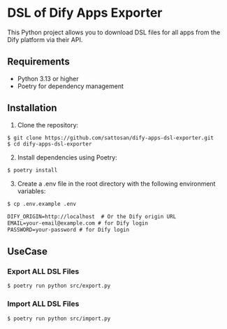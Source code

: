 # DSL of Dify Apps Exporter

This Python project allows you to download DSL files for all apps from the Dify platform via their API.

## Requirements

- Python 3.13 or higher
- Poetry for dependency management

## Installation

1. Clone the repository:

```bash
$ git clone https://github.com/sattosan/dify-apps-dsl-exporter.git
$ cd dify-apps-dsl-exporter
```

2. Install dependencies using Poetry:

```bash
$ poetry install
```

3. Create a .env file in the root directory with the following environment variables:

```bash
$ cp .env.example .env
```

```txt
DIFY_ORIGIN=http://localhost  # Or the Dify origin URL
EMAIL=your-email@example.com # for Dify login
PASSWORD=your-password # for Dify login
```

## UseCase

### Export ALL DSL Files
```bash
$ poetry run python src/export.py
```

### Import ALL DSL Files

```bash
$ poetry run python src/import.py
```
